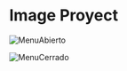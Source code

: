 # Image Proyect

![MenuAbierto](https://user-images.githubusercontent.com/41561063/125793688-0d590848-32d8-43df-b4e6-1cde4f9fc97b.JPG)

![MenuCerrado](https://user-images.githubusercontent.com/41561063/125793713-ee880d3b-476f-48df-9890-8768cb96c99d.JPG)
